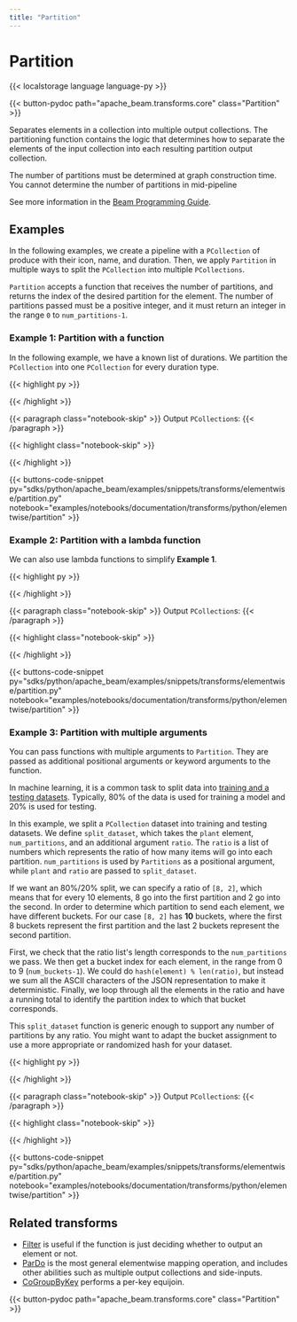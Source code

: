 ```yaml
---
title: "Partition"
---
```

<!--
Licensed under the Apache License, Version 2.0 (the "License");
you may not use this file except in compliance with the License.
You may obtain a copy of the License at

http://www.apache.org/licenses/LICENSE-2.0

Unless required by applicable law or agreed to in writing, software
distributed under the License is distributed on an "AS IS" BASIS,
WITHOUT WARRANTIES OR CONDITIONS OF ANY KIND, either express or implied.
See the License for the specific language governing permissions and
limitations under the License.
-->

# Partition

{{< localstorage language language-py >}}

{{< button-pydoc path="apache_beam.transforms.core" class="Partition" >}}

Separates elements in a collection into multiple output
collections. The partitioning function contains the logic that determines how
to separate the elements of the input collection into each resulting
partition output collection.

The number of partitions must be determined at graph construction time.
You cannot determine the number of partitions in mid-pipeline

See more information in the [Beam Programming Guide](/documentation/programming-guide/#partition).

## Examples

In the following examples, we create a pipeline with a `PCollection` of produce with their icon, name, and duration.
Then, we apply `Partition` in multiple ways to split the `PCollection` into multiple `PCollections`.

`Partition` accepts a function that receives the number of partitions,
and returns the index of the desired partition for the element.
The number of partitions passed must be a positive integer,
and it must return an integer in the range `0` to `num_partitions-1`.

### Example 1: Partition with a function

In the following example, we have a known list of durations.
We partition the `PCollection` into one `PCollection` for every duration type.

{{< highlight py >}}
<!--
{% github_sample /apache/beam/blob/master/sdks/python/apache_beam/examples/snippets/transforms/elementwise/partition.py tag:partition_function %}
-->
{{< /highlight >}}

{{< paragraph class="notebook-skip" >}}
Output `PCollection`s:
{{< /paragraph >}}

{{< highlight class="notebook-skip" >}}
<!--
{% github_sample /apache/beam/blob/master/sdks/python/apache_beam/examples/snippets/transforms/elementwise/partition_test.py tag:partitions %}
-->
{{< /highlight >}}

{{< buttons-code-snippet
  py="sdks/python/apache_beam/examples/snippets/transforms/elementwise/partition.py"
  notebook="examples/notebooks/documentation/transforms/python/elementwise/partition" >}}

### Example 2: Partition with a lambda function

We can also use lambda functions to simplify **Example 1**.

{{< highlight py >}}
<!--
{% github_sample /apache/beam/blob/master/sdks/python/apache_beam/examples/snippets/transforms/elementwise/partition.py tag:partition_lambda %}
-->
{{< /highlight >}}

{{< paragraph class="notebook-skip" >}}
Output `PCollection`s:
{{< /paragraph >}}

{{< highlight class="notebook-skip" >}}
<!--
{% github_sample /apache/beam/blob/master/sdks/python/apache_beam/examples/snippets/transforms/elementwise/partition_test.py tag:partitions %}
-->
{{< /highlight >}}

{{< buttons-code-snippet
  py="sdks/python/apache_beam/examples/snippets/transforms/elementwise/partition.py"
  notebook="examples/notebooks/documentation/transforms/python/elementwise/partition" >}}

### Example 3: Partition with multiple arguments

You can pass functions with multiple arguments to `Partition`.
They are passed as additional positional arguments or keyword arguments to the function.

In machine learning, it is a common task to split data into
[training and a testing datasets](https://en.wikipedia.org/wiki/Training,_validation,_and_test_sets).
Typically, 80% of the data is used for training a model and 20% is used for testing.

In this example, we split a `PCollection` dataset into training and testing datasets.
We define `split_dataset`, which takes the `plant` element, `num_partitions`,
and an additional argument `ratio`.
The `ratio` is a list of numbers which represents the ratio of how many items will go into each partition.
`num_partitions` is used by `Partitions` as a positional argument,
while `plant` and `ratio` are passed to `split_dataset`.

If we want an 80%/20% split, we can specify a ratio of `[8, 2]`, which means that for every 10 elements,
8 go into the first partition and 2 go into the second.
In order to determine which partition to send each element, we have different buckets.
For our case `[8, 2]` has **10** buckets,
where the first 8 buckets represent the first partition and the last 2 buckets represent the second partition.

First, we check that the ratio list's length corresponds to the `num_partitions` we pass.
We then get a bucket index for each element, in the range from 0 to 9 (`num_buckets-1`).
We could do `hash(element) % len(ratio)`, but instead we sum all the ASCII characters of the
JSON representation to make it deterministic.
Finally, we loop through all the elements in the ratio and have a running total to
identify the partition index to which that bucket corresponds.

This `split_dataset` function is generic enough to support any number of partitions by any ratio.
You might want to adapt the bucket assignment to use a more appropriate or randomized hash for your dataset.

{{< highlight py >}}
<!--
{% github_sample /apache/beam/blob/master/sdks/python/apache_beam/examples/snippets/transforms/elementwise/partition.py tag:partition_multiple_arguments %}
-->
{{< /highlight >}}

{{< paragraph class="notebook-skip" >}}
Output `PCollection`s:
{{< /paragraph >}}

{{< highlight class="notebook-skip" >}}
<!--
{% github_sample /apache/beam/blob/master/sdks/python/apache_beam/examples/snippets/transforms/elementwise/partition_test.py tag:train_test %}
-->
{{< /highlight >}}

{{< buttons-code-snippet
  py="sdks/python/apache_beam/examples/snippets/transforms/elementwise/partition.py"
  notebook="examples/notebooks/documentation/transforms/python/elementwise/partition" >}}

## Related transforms

* [Filter](/documentation/transforms/python/elementwise/filter) is useful if the function is just
  deciding whether to output an element or not.
* [ParDo](/documentation/transforms/python/elementwise/pardo) is the most general elementwise mapping
  operation, and includes other abilities such as multiple output collections and side-inputs.
* [CoGroupByKey](/documentation/transforms/python/aggregation/cogroupbykey)
performs a per-key equijoin.

{{< button-pydoc path="apache_beam.transforms.core" class="Partition" >}}

